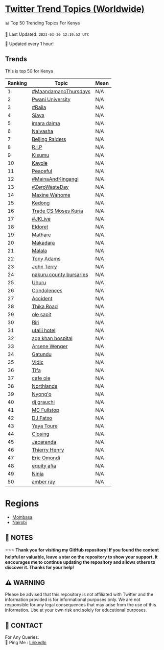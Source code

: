 [Twitter Trend Topics (Worldwide)](https://github.com/ErcinDedeoglu/Twitter-Trend-Topics)
==========


📊 Top 50 Trending Topics For Kenya

📆 Last Updated: `2023-03-30 12:19:52 UTC`

🔧 Updated every 1 hour!


## Trends

This is top 50 for Kenya

| Ranking | Topic | Mean |
| ------- | ------------ | ------------ |
| 1 | [#MaandamanoThursdays](http://twitter.com/search?q=%23MaandamanoThursdays) | N/A |
| 2 | [Pwani University](http://twitter.com/search?q=Pwani+University) | N/A |
| 3 | [#Raila](http://twitter.com/search?q=%23Raila) | N/A |
| 4 | [Siaya](http://twitter.com/search?q=Siaya) | N/A |
| 5 | [imara daima](http://twitter.com/search?q=imara+daima) | N/A |
| 6 | [Naivasha](http://twitter.com/search?q=Naivasha) | N/A |
| 7 | [Beijing Raiders](http://twitter.com/search?q=Beijing+Raiders) | N/A |
| 8 | [R.I.P](http://twitter.com/search?q=R.I.P) | N/A |
| 9 | [Kisumu](http://twitter.com/search?q=Kisumu) | N/A |
| 10 | [Kayole](http://twitter.com/search?q=Kayole) | N/A |
| 11 | [Peaceful](http://twitter.com/search?q=Peaceful) | N/A |
| 12 | [#MainaAndKingangi](http://twitter.com/search?q=%23MainaAndKingangi) | N/A |
| 13 | [#ZeroWasteDay](http://twitter.com/search?q=%23ZeroWasteDay) | N/A |
| 14 | [Maxine Wahome](http://twitter.com/search?q=Maxine+Wahome) | N/A |
| 15 | [Kedong](http://twitter.com/search?q=Kedong) | N/A |
| 16 | [Trade CS Moses Kuria](http://twitter.com/search?q=Trade+CS+Moses+Kuria) | N/A |
| 17 | [#JKLive](http://twitter.com/search?q=%23JKLive) | N/A |
| 18 | [Eldoret](http://twitter.com/search?q=Eldoret) | N/A |
| 19 | [Mathare](http://twitter.com/search?q=Mathare) | N/A |
| 20 | [Makadara](http://twitter.com/search?q=Makadara) | N/A |
| 21 | [Malala](http://twitter.com/search?q=Malala) | N/A |
| 22 | [Tony Adams](http://twitter.com/search?q=Tony+Adams) | N/A |
| 23 | [John Terry](http://twitter.com/search?q=John+Terry) | N/A |
| 24 | [nakuru county bursaries](http://twitter.com/search?q=nakuru+county+bursaries) | N/A |
| 25 | [Uhuru](http://twitter.com/search?q=Uhuru) | N/A |
| 26 | [Condolences](http://twitter.com/search?q=Condolences) | N/A |
| 27 | [Accident](http://twitter.com/search?q=Accident) | N/A |
| 28 | [Thika Road](http://twitter.com/search?q=Thika+Road) | N/A |
| 29 | [ole sapit](http://twitter.com/search?q=ole+sapit) | N/A |
| 30 | [Riri](http://twitter.com/search?q=Riri) | N/A |
| 31 | [utalii hotel](http://twitter.com/search?q=utalii+hotel) | N/A |
| 32 | [aga khan hospital](http://twitter.com/search?q=aga+khan+hospital) | N/A |
| 33 | [Arsene Wenger](http://twitter.com/search?q=Arsene+Wenger) | N/A |
| 34 | [Gatundu](http://twitter.com/search?q=Gatundu) | N/A |
| 35 | [Vidic](http://twitter.com/search?q=Vidic) | N/A |
| 36 | [Tifa](http://twitter.com/search?q=Tifa) | N/A |
| 37 | [cafe ole](http://twitter.com/search?q=cafe+ole) | N/A |
| 38 | [Northlands](http://twitter.com/search?q=Northlands) | N/A |
| 39 | [Nyong'o](http://twitter.com/search?q=Nyong%27o) | N/A |
| 40 | [dj grauchi](http://twitter.com/search?q=dj+grauchi) | N/A |
| 41 | [MC Fullstop](http://twitter.com/search?q=MC+Fullstop) | N/A |
| 42 | [DJ Fatxo](http://twitter.com/search?q=DJ+Fatxo) | N/A |
| 43 | [Yaya Toure](http://twitter.com/search?q=Yaya+Toure) | N/A |
| 44 | [Closing](http://twitter.com/search?q=Closing) | N/A |
| 45 | [Jacaranda](http://twitter.com/search?q=Jacaranda) | N/A |
| 46 | [Thierry Henry](http://twitter.com/search?q=Thierry+Henry) | N/A |
| 47 | [Eric Omondi](http://twitter.com/search?q=Eric+Omondi) | N/A |
| 48 | [equity afia](http://twitter.com/search?q=equity+afia) | N/A |
| 49 | [Ninja](http://twitter.com/search?q=Ninja) | N/A |
| 50 | [amber ray](http://twitter.com/search?q=amber+ray) | N/A |



# Regions

* [Mombasa](</Kenya/Mombasa.md>)
* [Nairobi](</Kenya/Nairobi.md>)



## 📝 NOTES

⭐⭐⭐ **Thank you for visiting my GitHub repository! If you found the content helpful or valuable, leave a star on the repository to show your support. It encourages me to continue updating the repository and allows others to discover it. Thanks for your help!**


## ⚠️ WARNING

Please be advised that this repository is not affiliated with Twitter and the information provided is for informational purposes only. We are not responsible for any legal consequences that may arise from the use of this information. Use at your own risk and solely for educational purposes.


## 📨 CONTACT

 For Any Queries:  
            🏓 Ping Me : [LinkedIn](https://www.linkedin.com/in/ercindedeoglu/)
